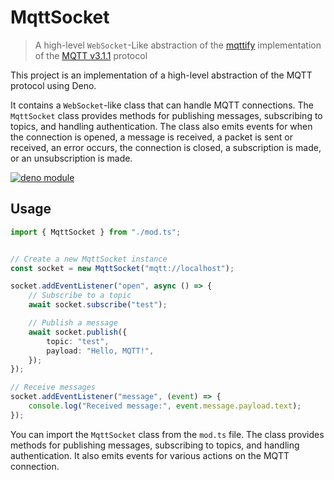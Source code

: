 # MqttSocket

> A high-level `WebSocket`-Like abstraction of the [mqttify](https://deno.land/x/mqttify) implementation of the [MQTT v3.1.1](http://docs.oasis-open.org/mqtt/mqtt/v3.1.1/mqtt-v3.1.1.pdf) protocol

This project is an implementation of a high-level abstraction of the MQTT protocol using Deno.

It contains a `WebSocket`-like class that can handle MQTT connections. The `MqttSocket` class provides methods for publishing messages, subscribing to topics, and handling authentication. The class also emits events for when the connection is opened, a message is received, a packet is sent or received, an error occurs, the connection is closed, a subscription is made, or an unsubscription is made.

[![deno module](https://shield.deno.dev/x/mqttsocket)](https://deno.land/x/mqttsocket)

## Usage

```typescript
import { MqttSocket } from "./mod.ts";


// Create a new MqttSocket instance
const socket = new MqttSocket("mqtt://localhost");

socket.addEventListener("open", async () => {
    // Subscribe to a topic
    await socket.subscribe("test");

    // Publish a message
    await socket.publish({
        topic: "test",
        payload: "Hello, MQTT!",
    });
});

// Receive messages
socket.addEventListener("message", (event) => {
    console.log("Received message:", event.message.payload.text);
});
```

You can import the `MqttSocket` class from the `mod.ts` file. The class provides methods for publishing messages, subscribing to topics, and handling authentication. It also emits events for various actions on the MQTT connection.
